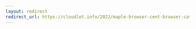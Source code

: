 ```yaml
---
layout: redirect
redirect_url: https://cloudlet.info/2022/maple-browser-cent-browser-catsxp-and-more
---
```

